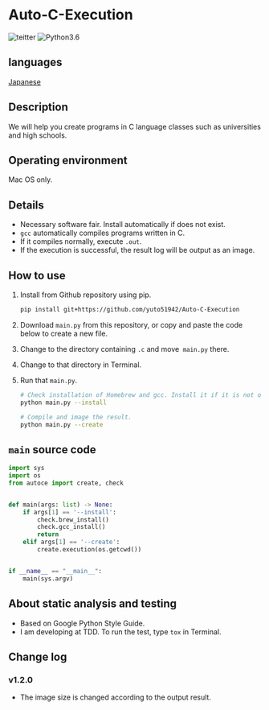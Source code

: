 # Auto-C-Execution

![teitter](https://img.shields.io/twitter/url?url=https%3A%2F%2Fgithub.com%2Fyuto51942%2FAuto-C-Execution)
![Python3.6](https://img.shields.io/badge/Python-3.6-brightgreen)

## languages

[Japanese](Example/README_jp.md)

## Description

We will help you create programs in C language classes such as universities and high schools.

## Operating environment

Mac OS only.

## Details

* Necessary software fair. Install automatically if does not exist.
* `gcc` automatically compiles programs written in C.
* If it compiles normally, execute `.out`.
* If the execution is successful, the result log will be output as an image.

## How to use

1. Install from Github repository using pip.

    ```bash
    pip install git+https://github.com/yuto51942/Auto-C-Execution
    ```

2. Download `main.py` from this repository, or copy and paste the code below to create a new file.
3. Change to the directory containing `.c` and move` main.py` there.
4. Change to that directory in Terminal.
5. Run that `main.py`.

    ```bash
    # Check installation of Homebrew and gcc. Install it if it is not on your PC.
    python main.py --install

    # Compile and image the result.
    python main.py --create
    ```

## `main` source code

```py
import sys
import os
from autoce import create, check


def main(args: list) -> None:
    if args[1] == '--install':
        check.brew_install()
        check.gcc_install()
        return
    elif args[1] == '--create':
        create.execution(os.getcwd())


if __name__ == "__main__":
    main(sys.argv)
```

## About static analysis and testing

* Based on Google Python Style Guide.
* I am developing at TDD. To run the test, type `tox` in Terminal.

## Change log

### v1.2.0

* The image size is changed according to the output result.
